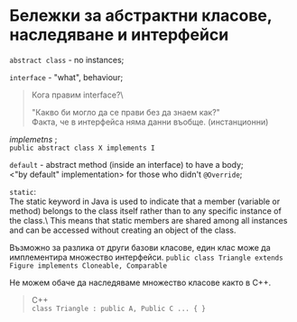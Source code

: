 # Бележки за абстрактни класове, наследяване и интерфейси


`abstract class` - no instances;

`interface` - "what", behaviour;
> Кога правим interface?\
> 
> "Какво би могло да се прави без да знаем как?"\
> Факта, че в интерфейса няма данни въобще. (инстанционни)


_implemetns_ <interface>;\
`public abstract class X implements I`

`default` - abstract method (inside an interface) to have a body;\
<"by default" implementation> for those who didn't `@Override`;

`static`:\
The static keyword in Java is used to indicate that a member (variable or method) belongs to the class itself rather than to any specific instance of the class.\ 
This means that static members are shared among all instances and can be accessed without creating an object of the class.

Възможно за разлика от други базови класове, един клас може да имплементира множество интерфейси.
`public class Triangle extends Figure implements Cloneable, Comparable`

Не можем обаче да наследяваме множество класове както в C++.
> C++\
`class Triangle : public A, Public C ... { }`